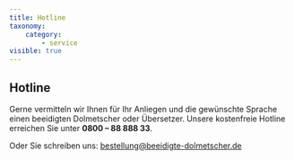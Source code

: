 ```yaml
---
title: Hotline
taxonomy:
    category:
        - service
visible: true
---
```


## Hotline
Gerne vermitteln wir Ihnen für Ihr Anliegen und die gewünschte Sprache einen beeidigten Dolmetscher oder Übersetzer. Unsere kostenfreie Hotline erreichen Sie unter **0800 – 88 888 33**.

Oder Sie schreiben uns: [bestellung@beeidigte-dolmetscher.de](mailto:bestellung@beeidigte-dolmetscher.de)
<br>
<br>
<br>
<br>